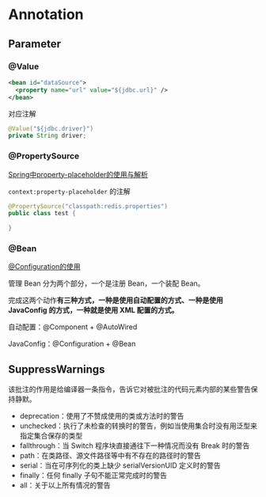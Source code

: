 # Annotation

## Parameter

### @Value

```xml
<bean id="dataSource">
  <property name="url" value="${jdbc.url}" />
</bean>
```

对应注解

```java
@Value("${jdbc.driver}")
private String driver;
```

### @PropertySource

[Spring中property-placeholder的使用与解析](https://www.cnblogs.com/leftthen/p/5615066.html)

`context:property-placeholder` 的注解

```java
@PropertySource("classpath:redis.properties")
public class test {
    
}
```

### @Bean

[@Configuration的使用](https://www.cnblogs.com/duanxz/p/7493276.html)

管理 Bean 分为两个部分，一个是注册 Bean，一个装配 Bean。

完成这两个动作**有三种方式，一种是使用自动配置的方式、一种是使用 JavaConfig 的方式，一种就是使用 XML 配置的方式。**

自动配置：@Component + @AutoWired

JavaConfig：@Configuration + @Bean



## SuppressWarnings

该批注的作用是给编译器一条指令，告诉它对被批注的代码元素内部的某些警告保持静默。

- deprecation：使用了不赞成使用的类或方法时的警告
- unchecked：执行了未检查的转换时的警告，例如当使用集合时没有用泛型来指定集合保存的类型
- fallthrough：当 Switch 程序块直接通往下一种情况而没有 Break 时的警告
- path：在类路径、源文件路径等中有不存在的路径时的警告
- serial：当在可序列化的类上缺少 serialVersionUID 定义时的警告
- finally：任何 finally 子句不能正常完成时的警告
- all：关于以上所有情况的警告


